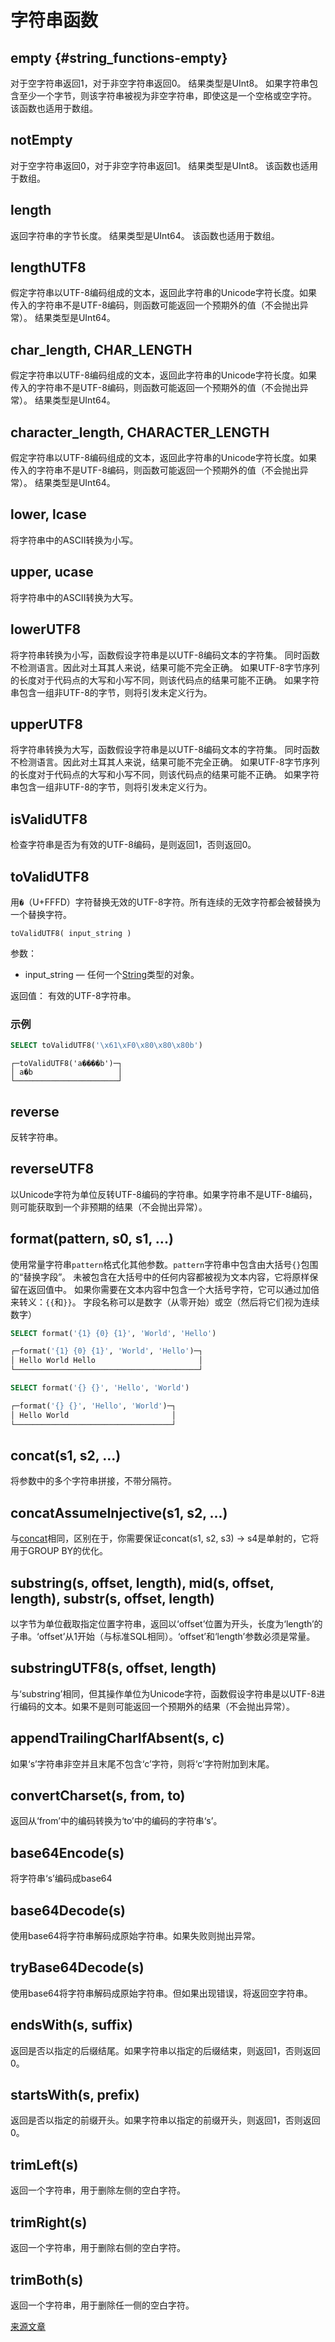 # 字符串函数

## empty {#string_functions-empty}

对于空字符串返回1，对于非空字符串返回0。
结果类型是UInt8。
如果字符串包含至少一个字节，则该字符串被视为非空字符串，即使这是一个空格或空字符。
该函数也适用于数组。

## notEmpty

对于空字符串返回0，对于非空字符串返回1。
结果类型是UInt8。
该函数也适用于数组。

## length

返回字符串的字节长度。
结果类型是UInt64。
该函数也适用于数组。

## lengthUTF8

假定字符串以UTF-8编码组成的文本，返回此字符串的Unicode字符长度。如果传入的字符串不是UTF-8编码，则函数可能返回一个预期外的值（不会抛出异常）。
结果类型是UInt64。

## char_length, CHAR_LENGTH

假定字符串以UTF-8编码组成的文本，返回此字符串的Unicode字符长度。如果传入的字符串不是UTF-8编码，则函数可能返回一个预期外的值（不会抛出异常）。
结果类型是UInt64。

## character_length, CHARACTER_LENGTH

假定字符串以UTF-8编码组成的文本，返回此字符串的Unicode字符长度。如果传入的字符串不是UTF-8编码，则函数可能返回一个预期外的值（不会抛出异常）。
结果类型是UInt64。

## lower, lcase

将字符串中的ASCII转换为小写。

## upper, ucase

将字符串中的ASCII转换为大写。

## lowerUTF8

将字符串转换为小写，函数假设字符串是以UTF-8编码文本的字符集。
同时函数不检测语言。因此对土耳其人来说，结果可能不完全正确。
如果UTF-8字节序列的长度对于代码点的大写和小写不同，则该代码点的结果可能不正确。
如果字符串包含一组非UTF-8的字节，则将引发未定义行为。

## upperUTF8

将字符串转换为大写，函数假设字符串是以UTF-8编码文本的字符集。
同时函数不检测语言。因此对土耳其人来说，结果可能不完全正确。
如果UTF-8字节序列的长度对于代码点的大写和小写不同，则该代码点的结果可能不正确。
如果字符串包含一组非UTF-8的字节，则将引发未定义行为。

## isValidUTF8

检查字符串是否为有效的UTF-8编码，是则返回1，否则返回0。

## toValidUTF8

用`�`（U+FFFD）字符替换无效的UTF-8字符。所有连续的无效字符都会被替换为一个替换字符。

```
toValidUTF8( input_string )
```

参数：

- input_string — 任何一个[String](../../data_types/string.md)类型的对象。

返回值： 有效的UTF-8字符串。

### 示例

```sql
SELECT toValidUTF8('\x61\xF0\x80\x80\x80b')
```
```text
┌─toValidUTF8('a����b')─┐
│ a�b                   │
└───────────────────────┘
```

## reverse

反转字符串。

## reverseUTF8

以Unicode字符为单位反转UTF-8编码的字符串。如果字符串不是UTF-8编码，则可能获取到一个非预期的结果（不会抛出异常）。

## format(pattern, s0, s1, ...)

使用常量字符串`pattern`格式化其他参数。`pattern`字符串中包含由大括号`{}`包围的“替换字段”。 未被包含在大括号中的任何内容都被视为文本内容，它将原样保留在返回值中。 如果你需要在文本内容中包含一个大括号字符，它可以通过加倍来转义：`{{`和`}}`。 字段名称可以是数字（从零开始）或空（然后将它们视为连续数字）

```sql
SELECT format('{1} {0} {1}', 'World', 'Hello')

┌─format('{1} {0} {1}', 'World', 'Hello')─┐
│ Hello World Hello                       │
└─────────────────────────────────────────┘

SELECT format('{} {}', 'Hello', 'World')

┌─format('{} {}', 'Hello', 'World')─┐
│ Hello World                       │
└───────────────────────────────────┘
```

## concat(s1, s2, ...)

将参数中的多个字符串拼接，不带分隔符。

## concatAssumeInjective(s1, s2, ...)

与[concat](./string_functions.md#concat-s1-s2)相同，区别在于，你需要保证concat(s1, s2, s3) -> s4是单射的，它将用于GROUP BY的优化。

## substring(s, offset, length), mid(s, offset, length), substr(s, offset, length)

以字节为单位截取指定位置字符串，返回以‘offset’位置为开头，长度为‘length’的子串。‘offset’从1开始（与标准SQL相同）。‘offset’和‘length’参数必须是常量。

## substringUTF8(s, offset, length)

与‘substring’相同，但其操作单位为Unicode字符，函数假设字符串是以UTF-8进行编码的文本。如果不是则可能返回一个预期外的结果（不会抛出异常）。

## appendTrailingCharIfAbsent(s, c)

如果‘s’字符串非空并且末尾不包含‘c’字符，则将‘c’字符附加到末尾。

## convertCharset(s, from, to)

返回从‘from’中的编码转换为‘to’中的编码的字符串‘s’。

## base64Encode(s)
将字符串‘s’编码成base64

## base64Decode(s)
使用base64将字符串解码成原始字符串。如果失败则抛出异常。

## tryBase64Decode(s)
使用base64将字符串解码成原始字符串。但如果出现错误，将返回空字符串。

## endsWith(s, suffix)

返回是否以指定的后缀结尾。如果字符串以指定的后缀结束，则返回1，否则返回0。

## startsWith(s, prefix)

返回是否以指定的前缀开头。如果字符串以指定的前缀开头，则返回1，否则返回0。

## trimLeft(s)

返回一个字符串，用于删除左侧的空白字符。

## trimRight(s)

返回一个字符串，用于删除右侧的空白字符。

## trimBoth(s)

返回一个字符串，用于删除任一侧的空白字符。

[来源文章](https://clickhouse.yandex/docs/en/query_language/functions/string_functions/) <!--hide-->
